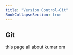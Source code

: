 ```yaml
---
title: "Version Control-Git"
BookCollapseSection: true
---
```


## Git

 this page all about kumar om